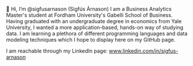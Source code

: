 👋 Hi, I’m @sigfusarnason (Sigfús Árnason) 
I am a Business Analytics Master's student at Fordham University's Gabelli School of Business. 
Having graduated with an undergraduate degree in economics from Yale University, I wanted a more application-based, hands-on way of studying data.
I am learning a plethora of different programming languages and data modeling techniques which I hope to display here on my GitHub page.

I am reachable through my LinkedIn page: www.linkedin.com/in/sigfus-arnason
<!---
sigfusarnason/sigfusarnason is a ✨ special ✨ repository because its `README.md` (this file) appears on your GitHub profile.
You can click the Preview link to take a look at your changes.
--->
